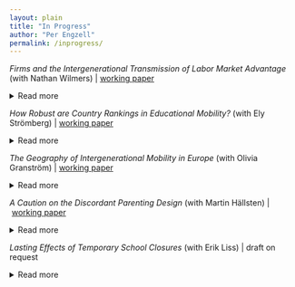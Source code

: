 ```yaml
---
layout: plain
title: "In Progress"
author: "Per Engzell"
permalink: /inprogress/
---
```


*Firms and the Intergenerational Transmission of Labor Market Advantage* (with Nathan Wilmers) | [working paper](https://osf.io/preprints/socarxiv/mv3e9)
<details>
<summary>Read more</summary>
Pay inequality stems both from firm pay-setting and from workers' individual characteristics. Yet, intergenerational mobility research focuses on transmission of individual traits, and has failed to test how firms shape the inheritance of inequality. We study this question using three decades of Swedish population register data, and decompose the intergenerational earnings correlation into firm pay premiums and worker effects. One quarter of the intergenerational earnings correlation at midlife is explained by sorting between firms with unequal pay. Employer or industry inheritance account for a small share of this firm-based earnings transmission. Instead, high-education and high-occupation workers disproportionately land at high-paying firms. Parental referral networks and the inheritance of industry and labor market context play a supplementary role. As workers with high-education or high-status jobs are increasingly also employed at high paying firms, firm sorting could become increasingly important to intergenerational earnings transmission.
</details>

*How Robust are Country Rankings in Educational Mobility?* (with Ely Strömberg) | [working paper](https://osf.io/preprints/socarxiv/9zkc2)
<details>
<summary>Read more</summary>
As robustness of social science is getting more attention, analytical choices have turned out to be more important than previously thought. In this paper, we investigate the robustness of intergenerational educational mobility estimates using multiverse analysis, a technique for incorporating many analyses into one framework while varying analytical choices such as variable coding, mobility measures, and exclusion criteria. Using European Social Survey (ESS) data from 16 European countries, results show substantial variation, both in point estimates and rank orderings among countries. Even so, the central tendency of country ranks accords well with previous literature. While any single ranking comes with considerable uncertainty, the field has nevertheless produced a relatively robust set of empirical findings.
</details>

*The Geography of Intergenerational Mobility in Europe* (with Olivia Granström) | [working paper](https://osf.io/preprints/socarxiv/gzwha)
<details>
<summary>Read more</summary>
How do opportunities for intergenerational mobility depend on the place where you live? We address this question using European Social Survey data, studying the association in occupational rank and social class between parents and children, and how it varies by region. Both ways of measuring occupational mobility produce similar results but there is a clear distinction between upward mobility, largely driven by structural change, and relative mobility which is thought to closer reflect (in)equality of opportunity. Capital regions are hubs of absolute upward, but not always relative, mobility. Absolute upward mobility is correlated with a range of human capital, labor market, demographic, and socio-spatial characteristics. By contrast, the only robust predictor of relative mobility is income differences between social classes. More inequality entails less mobility, and this relationship holds within countries.
</details>

*A Caution on the Discordant Parenting Design* (with Martin Hällsten) | [working paper](https://osf.io/preprints/socarxiv/rx4z6)
<details>
<summary>Read more</summary>
Recent studies use family fixed effects to estimate the influence of parental characteristics on children, a practice we call the “discordant parenting design”. This approach is valid only if treatment effects are equal within and between families. This assumption is mostly not informed by relevant theory and, we argue, unlikely to hold in practice. In addition, within-family confounding, reverse causality, and selection into identification complicate the interpretation of these studies further. We discuss three applied examples—the effects of parenting, family income, and neighborhood context—and provide some general guidance. To avoid misinterpretation, researchers should have a strong grasp of the variance that enters into estimation, and not just the potential confounders that a given strategy is designed to deal with.
</details>

*Lasting Effects of Temporary School Closures* (with Erik Liss)
| draft on request
<details>
<summary>Read more</summary>
During the recent pandemic, unanticipated school closures  have led to short-run deficits in student learning around the world. Less is known about the long-run consequences of such learning deficits. We shed light on this question using a 1989 teacher strike that forced schools in 44 Swedish municipalities to close over a period of 4–5 weeks. We implement a difference-in-differences design, comparing treated and untreated municipalities using various matching and weighting estimators. In the short run, students experienced a reduction in Grade Point Averages (GPA) of about 2 percentile points (0.05 SD). This effect is driven by boys from disadvantaged homes, and persists up to 5 years after the strike. In the long run, exposed students experienced a 1.8% reduction in earnings, and this effect is larger in disadvantaged groups. Our results suggest that school closures can have lasting effects on human capital and intergenerational mobility, unless action is take to mitigate their harm. 
</details>
